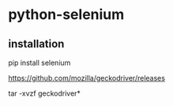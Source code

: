 # python-selenium

## installation 
pip install selenium

https://github.com/mozilla/geckodriver/releases

tar -xvzf geckodriver*
